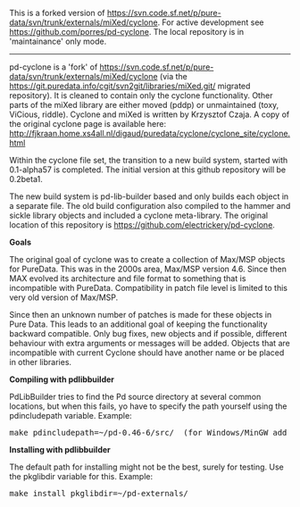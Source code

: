 This is a forked version of https://svn.code.sf.net/p/pure-data/svn/trunk/externals/miXed/cyclone. For active development see https://github.com/porres/pd-cyclone. The local repository is in 'maintainance' only mode.

<hr>

pd-cyclone is a 'fork' of https://svn.code.sf.net/p/pure-data/svn/trunk/externals/miXed/cyclone (via the https://git.puredata.info/cgit/svn2git/libraries/miXed.git/ migrated repository). It is cleaned to contain only the cyclone functionality. Other parts of the miXed library are either moved (pddp) or unmaintained (toxy, ViCious, riddle). Cyclone and miXed is written by Krzysztof Czaja. A copy of the original cyclone page is available here: http://fjkraan.home.xs4all.nl/digaud/puredata/cyclone/cyclone_site/cyclone.html

Within the cyclone file set, the transition to a new build system, started with 0.1-alpha57 is completed. The initial version at this github repository will be 0.2beta1.

The new build system is pd-lib-builder based and only builds each object in a separate file. The old build configuration also compiled to the hammer and sickle library objects and included a cyclone meta-library. The original location of this repository is https://github.com/electrickery/pd-cyclone.

<strong>Goals</strong>

The original goal of cyclone was to create a collection of Max/MSP objects for PureData. This was in the 2000s area, Max/MSP version 4.6. Since then MAX evolved its architecture and file format to something that is incompatible with PureData. Compatibility in patch file level is limited to this very old version of Max/MSP.

Since then an unknown number of patches is made for these objects in Pure Data. This leads to an additional goal of keeping the functionality backward compatible. Only bug fixes, new objects and if possible, different behaviour with extra arguments or messages will be added. Objects that are incompatible with current Cyclone should have another name or be placed in other libraries. 

<strong>Compiling with pdlibbuilder</strong>

PdLibBuilder tries to find the Pd source directory at several common locations, but when this fails, yo have to specify the path yourself using the pdincludepath variable. Example:

<pre>make pdincludepath=~/pd-0.46-6/src/  (for Windows/MinGW add 'pdbinpath=~/pd-0.46-6/bin/)</pre>

<strong>Installing with pdlibbuilder</strong>

The default path for installing might not be the best, surely for testing. Use the pkglibdir variable for this. Example:

<pre>make install pkglibdir=~/pd-externals/</pre>

